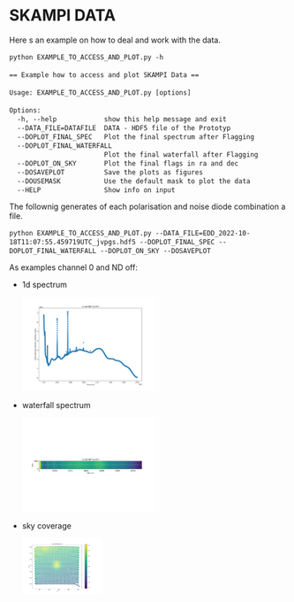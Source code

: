 # SKAMPI DATA

Here s an example on how to deal and work with the data.

```
python EXAMPLE_TO_ACCESS_AND_PLOT.py -h

== Example how to access and plot SKAMPI Data == 

Usage: EXAMPLE_TO_ACCESS_AND_PLOT.py [options]

Options:
  -h, --help            show this help message and exit
  --DATA_FILE=DATAFILE  DATA - HDF5 file of the Prototyp
  --DOPLOT_FINAL_SPEC   Plot the final spectrum after Flagging
  --DOPLOT_FINAL_WATERFALL
                        Plot the final waterfall after Flagging
  --DOPLOT_ON_SKY       Plot the final flags in ra and dec
  --DOSAVEPLOT          Save the plots as figures
  --DOUSEMASK           Use the default mask to plot the data
  --HELP                Show info on input
```

The follownig generates of each polarisation and noise diode combination a file.

```
python EXAMPLE_TO_ACCESS_AND_PLOT.py --DATA_FILE=EDD_2022-10-18T11:07:55.459719UTC_jvpgs.hdf5 --DOPLOT_FINAL_SPEC --DOPLOT_FINAL_WATERFALL --DOPLOT_ON_SKY --DOSAVEPLOT
```

As examples channel 0 and ND off:

- 1d spectrum
  
  ![]()<img src="https://github.com/hrkloeck/SKAMPI_DATA/blob/main/work_with_the_dataset/EDD_2022-10-18T11%3A07%3A55.459719UTC_jvpgs_scan_000_P0_ND0_SPEC.png" width=50%>

- waterfall spectrum

  ![]()<img
src="https://github.com/hrkloeck/SKAMPI_DATA/blob/main/work_with_the_dataset/EDD_2022-10-18T11%3A07%3A55.459719UTC_jvpgs_scan_000_P0_ND0_WFPLT.png" width=50%>


- sky coverage

  ![]()<img src="https://github.com/hrkloeck/SKAMPI_DATA/blob/main/work_with_the_dataset/EDD_2022-10-18T11%3A07%3A55.459719UTC_jvpgs_scan_000_P0_ND0_SKYPLT.png" width=30%>

